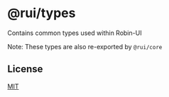 # @rui/types

Contains common types used within Robin-UI

Note: These types are also re-exported by `@rui/core`

## License

[MIT](https://github.com/robinh-jsx/robin-ui/blob/master/LICENSE)
